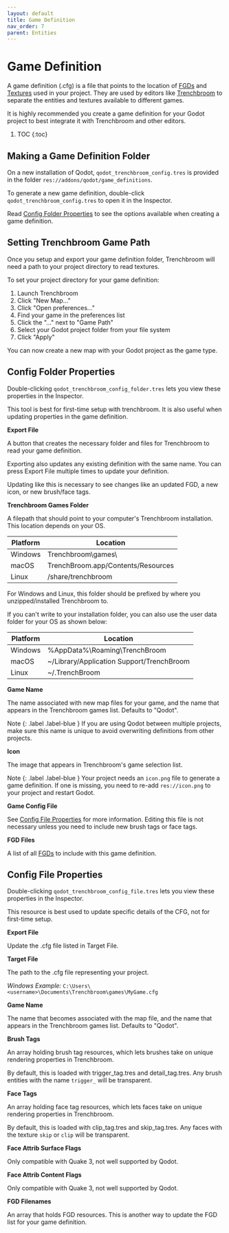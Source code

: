 ```yaml
---
layout: default
title: Game Definition
nav_order: 7
parent: Entities
---
```


# Game Definition

A game definition (.cfg) is a file that points to the location of [FGDs](fgd.md) and [Textures](../textures.md) used in your project. They are used by editors like [Trenchbroom](https://trenchbroom.github.io/) to separate the entities and textures available to different games.

It is highly recommended you create a game definition for your Godot project to best integrate it with Trenchbroom and other editors.

1. TOC
{:toc}

## Making a Game Definition Folder

On a new installation of Qodot, `qodot_trenchbroom_config.tres` is provided in the folder `res://addons/qodot/game_definitions`.

To generate a new game definition, double-click `qodot_trenchbroom_config.tres` to open it in the Inspector.

Read [Config Folder Properties](#config-folder-properties) to see the options available when creating a game definition.

## Setting Trenchbroom Game Path

Once you setup and export your game definition folder, Trenchbroom will need a path to your project directory to read textures.

To set your project directory for your game definition:
1. Launch Trenchbroom
2. Click "New Map..."
3. Click "Open preferences..."
4. Find your game in the preferences list
5. Click the "..." next to "Game Path"
6. Select your Godot project folder from your file system
7. Click "Apply"

You can now create a new map with your Godot project as the game type.

## Config Folder Properties

Double-clicking `qodot_trenchbroom_config_folder.tres` lets you view these properties in the Inspector.

This tool is best for first-time setup with trenchbroom. It is also useful when updating properties in the game definition.

**Export File**

A button that creates the necessary folder and files for Trenchbroom to read your game definition.

Exporting also updates any existing definition with the same name. You can press Export File multiple times to update your definition.

Updating like this is necessary to see changes like an updated FGD, a new icon, or new brush/face tags.

**Trenchbroom Games Folder**

A filepath that should point to your computer's Trenchbroom installation. This location depends on your OS.

| Platform | Location |
| -------- | ---------|
| Windows | Trenchbroom\games\ |
| macOS | TrenchBroom.app/Contents/Resources |
| Linux | /share/trenchbroom |

For Windows and Linux, this folder should be prefixed by where you unzipped/installed Trenchbroom to.

If you can't write to your installation folder, you can also use the user data folder for your OS as shown below:

| Platform | Location |
| -------- | ---------|
| Windows | %AppData%\Roaming\TrenchBroom |
| macOS | ~/Library/Application Support/TrenchBroom |
| Linux | ~/.TrenchBroom |

**Game Name**

The name associated with new map files for your game, and the name that appears in the Trenchbroom games list. Defaults to "Qodot".

Note
{: .label .label-blue }
If you are using Qodot between multiple projects, make sure this name is unique to avoid overwriting definitions from other projects.

**Icon**

The image that appears in Trenchbroom's game selection list.

Note
{: .label .label-blue }
Your project needs an `icon.png` file to generate a game definition. If one is missing, you need to re-add `res://icon.png` to your project and restart Godot.

**Game Config File**

See [Config File Properties](#config-file-properties) for more information. Editing this file is not necessary unless you need to include new brush tags or face tags.

**FGD Files**

A list of all [FGDs](fgd.md) to include with this game definition.

## Config File Properties

Double-clicking `qodot_trenchbroom_config_file.tres` lets you view these properties in the Inspector.

This resource is best used to update specific details of the CFG, not for first-time setup.

**Export File**

Update the .cfg file listed in Target File.

**Target File**

The path to the .cfg file representing your project.

*Windows Example:* `C:\Users\<username>\Documents\Trenchbroom\games\MyGame.cfg`

**Game Name**

The name that becomes associated with the map file, and the name that appears in the Trenchbroom games list. Defaults to "Qodot".

**Brush Tags**

An array holding brush tag resources, which lets brushes take on unique rendering properties in Trenchbroom.

By default, this is loaded with trigger_tag.tres and detail_tag.tres. Any brush entities with the name `trigger_` will be transparent.

**Face Tags**

An array holding face tag resources, which lets faces take on unique rendering properties in Trenchbroom.

By default, this is loaded with clip_tag.tres and skip_tag.tres. Any faces with the texture `skip` or `clip` will be transparent.

**Face Attrib Surface Flags**

Only compatible with Quake 3, not well supported by Qodot.

**Face Attrib Content Flags**

Only compatible with Quake 3, not well supported by Qodot.

**FGD Filenames**

An array that holds FGD resources. This is another way to update the FGD list for your game definition.
